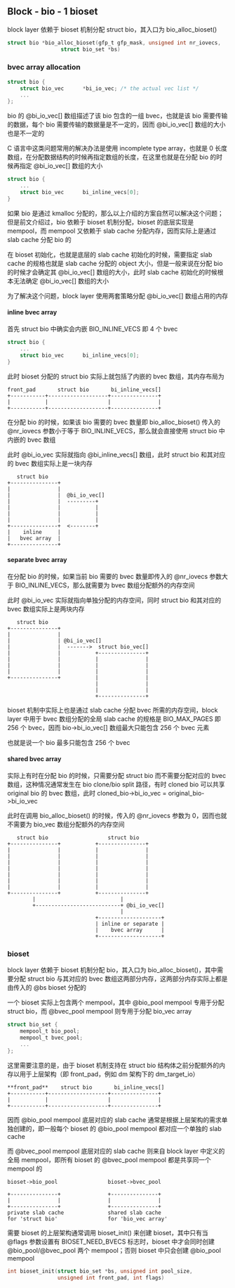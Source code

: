 ## Block - bio - 1 bioset


block layer 依赖于 bioset 机制分配 struct bio，其入口为 bio_alloc_bioset()

```c
struct bio *bio_alloc_bioset(gfp_t gfp_mask, unsigned int nr_iovecs,
			     struct bio_set *bs)
```


### bvec array allocation

```c
struct bio {
	struct bio_vec		*bi_io_vec; /* the actual vec list */
	...
};
```

bio 的 @bi_io_vec[] 数组描述了该 bio 包含的一组 bvec，也就是该 bio 需要传输的数据，每个 bio 需要传输的数据量是不一定的，因而 @bi_io_vec[] 数组的大小也是不一定的

C 语言中这类问题常用的解决办法是使用 incomplete type array，也就是 0 长度数组，在分配数据结构的时候再指定数组的长度，在这里也就是在分配 bio 的时候再指定 @bi_io_vec[] 数组的大小

```c
struct bio {
	...
	struct bio_vec		bi_inline_vecs[0];
}
```


如果 bio 是通过 kmalloc 分配的，那么以上介绍的方案自然可以解决这个问题；但是前文介绍过，bio 依赖于 bioset 机制分配，bioset 的底层实现是 mempool，而 mempool 又依赖于 slab cache 分配内存，因而实际上是通过 slab cache 分配 bio 的

在 bioset 初始化，也就是底层的 slab cache 初始化的时候，需要指定 slab cache 的规格也就是 slab cache 分配的 object 大小，但是一般来说在分配 bio 的时候才会确定其 @bi_io_vec[] 数组的大小，此时 slab cache 初始化的时候根本无法确定 @bi_io_vec[] 数组的大小


为了解决这个问题，block layer 使用两套策略分配 @bi_io_vec[] 数组占用的内存

#### inline bvec array

首先 struct bio 中确实会内嵌 BIO_INLINE_VECS 即 4 个 bvec

```c
struct bio {
	...
	struct bio_vec		bi_inline_vecs[0];
}
```

此时 bioset 分配的 struct bio 实际上就包括了内嵌的 bvec 数组，其内存布局为

```
front_pad       struct bio       bi_inline_vecs[] 
+-----------+-------------------+---------------+
|           |                   |               |
+-----------+-------------------+---------------+
```


在分配 bio 的时候，如果该 bio 需要的 bvec 数量即 bio_alloc_bioset() 传入的 @nr_iovecs 参数小于等于 BIO_INLINE_VECS，那么就会直接使用 struct bio 中内嵌的 bvec 数组

此时 @bi_io_vec 实际就指向 @bi_inline_vecs[] 数组，此时 struct bio 和其对应的 bvec 数组实际上是一块内存

```
   struct bio
+---------------+
|               |
|               |  @bi_io_vec[]
|               |  ---------+
|               |           |
|               |           |
|               |           |
+---------------+  <--------+
|    inline     |
|   bvec array  |
+---------------+
```


#### separate bvec array

在分配 bio 的时候，如果当前 bio 需要的 bvec 数量即传入的 @nr_iovecs 参数大于 BIO_INLINE_VECS，那么就需要为 bvec 数组分配额外的内存空间

此时 @bi_io_vec 实际就指向单独分配的内存空间，同时 struct bio 和其对应的 bvec 数组实际上是两块内存

```
   struct bio
+---------------+
|               |
|               | @bi_io_vec[]
|               |  ------->  struct bio_vec[]
|               |           +---------------+
|               |           |               |
|               |           |               |
|               |           |               |
+---------------+           |               |
                            |               |
                            |               |
                            +---------------+
```


bioset 机制中实际上也是通过 slab cache 分配 bvec 所需的内存空间，block layer 中用于 bvec 数组分配的全局 slab cache 的规格是 BIO_MAX_PAGES 即 256 个 bvec，因而 bio->bi_io_vec[] 数组最大只能包含 256 个 bvec 元素

也就是说一个 bio 最多只能包含 256 个 bvec


#### shared bvec array

实际上有时在分配 bio 的时候，只需要分配 struct bio 而不需要分配对应的 bvec 数组，这种情况通常发生在 bio clone/bio split 路径，有时 cloned bio 可以共享 original bio 的 bvec 数组，此时 cloned_bio->bi_io_vec = original_bio->bi_io_vec

此时在调用 bio_alloc_bioset() 的时候，传入的 @nr_iovecs 参数为 0，因而也就不需要为 bio_vec 数组分配额外的内存空间

```
   struct bio                   struct bio
+---------------+           +---------------+
|               |           |               |
|               |           |               |
|               |           |               |
|               |           |               |          
|               |           |               |
|               |           |               |
|               |           |               |
+---------------+           +---------------+
        |                           |
        +---------------------------+ @bi_io_vec[]
                                    |
                            +--------------------+
                            | inline or separate |
                            |    bvec array      |
                            +--------------------+
```


### bioset

block layer 依赖于 bioset 机制分配 bio，其入口为 bio_alloc_bioset()，其中需要分配 struct bio 与其对应的 bvec 数组这两部分内存，这两部分内存实际上都是由传入的 @bs bioset 分配的


一个 bioset 实际上包含两个 mempool，其中 @bio_pool mempool 专用于分配 struct bio，而 @bvec_pool mempool 则专用于分配 bio_vec array

```c
struct bio_set {
	mempool_t bio_pool;
	mempool_t bvec_pool;
	...
};
```


这里需要注意的是，由于 bioset 机制支持在 struct bio 结构体之前分配额外的内存以用于上层架构（即 front_pad，例如 dm 架构下的 dm_target_io）

```
**front_pad**    struct bio       bi_inline_vecs[] 
+-----------+-------------------+---------------+
|           |                   |               |
+-----------+-------------------+---------------+
```

因而 @bio_pool mempool 底层对应的 slab cache 通常是根据上层架构的需求单独创建的，即一般每个 bioset 的 @bio_pool mempool 都对应一个单独的 slab cache

而 @bvec_pool mempool 底层对应的 slab cache 则来自 block layer 中定义的全局 mempool，即所有 bioset 的 @bvec_pool mempool 都是共享同一个 mempool 的

```
bioset->bio_pool                bioset->bvec_pool

+---------------+               +---------------+
|               |               |               |
+---------------+               +---------------+
private slab cache              shared slab cache
for 'struct bio'                for 'bio_vec array'
```


需要 bioset 的上层架构通常调用 bioset_init() 来创建 bioset，其中只有当 @flags 参数设置有 BIOSET_NEED_BVECS 标志时，bioset 中才会同时创建 @bio_pool/@bvec_pool 两个 mempool；否则 bioset 中只会创建 @bio_pool mempool

```c
int bioset_init(struct bio_set *bs, unsigned int pool_size, 
                unsigned int front_pad, int flags)
```


